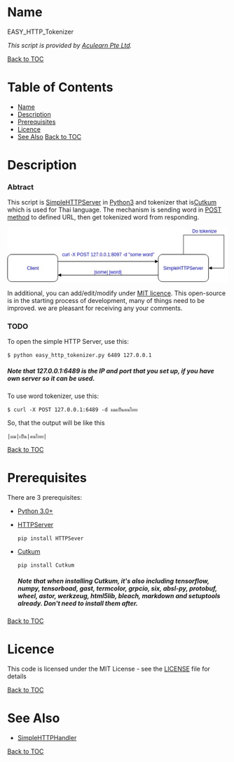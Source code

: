 # Name

 EASY_HTTP_Tokenizer
 
 *This script is provided by [Aculearn Pte Ltd](http://www.aculearn.com/).*
 
 [Back to TOC](#table-of-contents)
# Table of Contents
 - [Name](#name)
 - [Description](#description)
 - [Prerequisites](#prerequisites)
 - [Licence](#licence)
 - [See Also](#see-also)
[Back to TOC](#table-of-contents)
# Description

### Abtract
This script is [SimpleHTTPServer](https://docs.python.org/2/library/simplehttpserver.html) in [Python3](https://www.python.org) and tokenizer that is[Cutkum](https://github.com/pucktada/cutkum) which is used for Thai language. The mechanism is sending word in [POST method](https://en.wikipedia.org/wiki/POST_(HTTP)) to defined URL, then get tokenized word from responding.

![](https://raw.githubusercontent.com/dobybros/EasyHttpTokenizer/master/ez_http_tokenizer_diagram.jpg#center)

In additional, you can add/edit/modify under [MIT licence](https://github.com/dobybros/EasyHttpTokenizer/blob/master/LICENSE). This open-source is in the starting process of development, many of things need to be improved. we are pleasant for receiving any your comments.
###  TODO

To open the simple HTTP Server, use this:
```
$ python easy_http_tokenizer.py 6489 127.0.0.1

```
##### Note that 127.0.0.1:6489 is the IP and port that you set up, if you have own server so it can be used.
To use word tokenizer, use this:
```
$ curl -X POST 127.0.0.1:6489 -d ผมเป็นคนไทย
```
So, that the output will be like this
```
|ผม|เป็น|คนไทย|
```
[Back to TOC](#table-of-contents)
# Prerequisites
There are 3 prerequisites:
- [Python 3.0+](https://www.python.org/downloads/)
	
- [HTTPServer](https://docs.python.org/3/library/http.server.html)
	```
    pip install HTTPSever
    ```
- [Cutkum](https://github.com/pucktada/cutkum)
	```
    pip install Cutkum
    ```
    ##### Note that when installing Cutkum, it's also including tensorflow, numpy, tensorboad, gast, termcolor, grpcio, six, absl-py, protobuf, wheel, astor, werkzeug, html5lib, bleach, markdown and setuptools already. Don't need to install them after. 

[Back to TOC](#table-of-contents)

# Licence
This code is licensed under the MIT License - see the [LICENSE](https://github.com/dobybros/EasyHttpTokenizer/blob/master/LICENSE) file for details

[Back to TOC](#table-of-contents)
# See Also
- [SimpleHTTPHandler](https://docs.python.org/3.7/library/http.server.html?highlight=simplehttp)

[Back to TOC](#table-of-contents)

